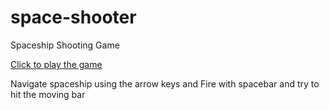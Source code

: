 # space-shooter
Spaceship Shooting Game

[Click to play the game](https://mystifying-goldberg-05cf93.netlify.com)

Navigate spaceship using the arrow keys and Fire with spacebar and try to hit the moving bar 
